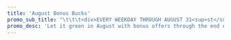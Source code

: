 ```yaml
---
title: 'August Bonus Bucks'
promo_sub_title: "\t\t\t<div>EVERY WEEKDAY THROUGH AUGUST 31<sup>st</sup></div>\r\n\t\t\t"
promo_desc: 'Let it green in August with bonus offers through the end of the month!'
---
```


